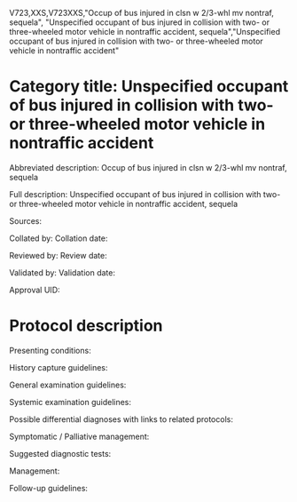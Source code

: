 V723,XXS,V723XXS,"Occup of bus injured in clsn w 2/3-whl mv nontraf, sequela", "Unspecified occupant of bus injured in collision with two- or three-wheeled motor vehicle in nontraffic accident, sequela","Unspecified occupant of bus injured in collision with two- or three-wheeled motor vehicle in nontraffic accident"
# Category title: Unspecified occupant of bus injured in collision with two- or three-wheeled motor vehicle in nontraffic accident

Abbreviated description: Occup of bus injured in clsn w 2/3-whl mv nontraf, sequela

Full description: Unspecified occupant of bus injured in collision with two- or three-wheeled motor vehicle in nontraffic accident, sequela

Sources:

Collated by:
Collation date:

Reviewed by:
Review date:

Validated by:
Validation date:

Approval UID:

# Protocol description

Presenting conditions:

History capture guidelines:

General examination guidelines:

Systemic examination guidelines:

Possible differential diagnoses with links to related protocols:

Symptomatic / Palliative management:

Suggested diagnostic tests:

Management:

Follow-up guidelines:
